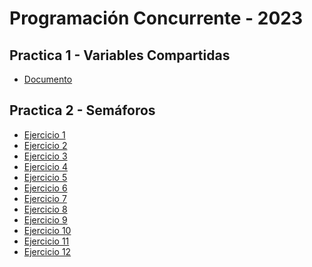 # Programación Concurrente - 2023

## Practica 1 - Variables Compartidas
- [Documento](https://github.com/bautimercado/Concurrente-2023/blob/c20d3d77bf827430fc015a0e80a42087cfa52ce7/Practica/Practica%201%20-%20Variables%20compartidas/Practica%201%20-%20Variables%20Compartidas..docx)

## Practica 2 - Semáforos
- [Ejercicio 1](https://github.com/bautimercado/Concurrente-2023/blob/a58e0dc1843be8392937cf25daf4c9272092bc4a/Practica/Practica%202%20-%20Semaforos/ejercicio1.md)
- [Ejercicio 2](https://github.com/bautimercado/Concurrente-2023/blob/a58e0dc1843be8392937cf25daf4c9272092bc4a/Practica/Practica%202%20-%20Semaforos/ejercicio2.md)
- [Ejercicio 3](https://github.com/bautimercado/Concurrente-2023/blob/a58e0dc1843be8392937cf25daf4c9272092bc4a/Practica/Practica%202%20-%20Semaforos/ejercicio3.md)
- [Ejercicio 4](https://github.com/bautimercado/Concurrente-2023/blob/a58e0dc1843be8392937cf25daf4c9272092bc4a/Practica/Practica%202%20-%20Semaforos/ejercicio4.md)
- [Ejercicio 5]()
- [Ejercicio 6]()
- [Ejercicio 7]()
- [Ejercicio 8]()
- [Ejercicio 9]()
- [Ejercicio 10]()
- [Ejercicio 11]()
- [Ejercicio 12]()
